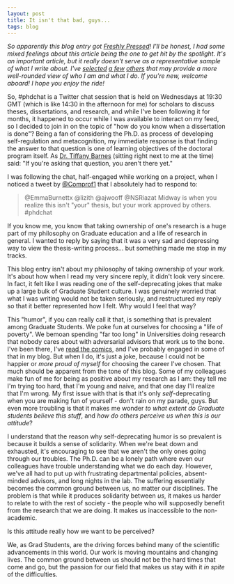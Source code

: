 ```yaml
---
layout: post
title: It isn't that bad, guys...
tags: blog
---
```


*So apparently this blog entry got <a href="https://wordpress.com/#!/fresh/">Freshly Pressed</a>! I'll be honest, I had some mixed feelings about this article being the one to get hit by the spotlight. It's an important article, but it really doesn't serve as a representative sample of what I write about. I've <a href="http://isharacomix.org/2012/08/29/lets-raise-the-bar">selected</a> <a href="http://isharacomix.org/2012/09/15/i-may-be-a-closet-humanities-major">a few</a> <a href="http://isharacomix.org/2012/11/12/taking-part-in-a-virtual-discussion">others</a> that may provide a more well-rounded view of who I am and what I do. If you're new, welcome aboard! I hope you enjoy the ride!*

So, #phdchat is a Twitter chat session that is held on Wednesdays at 19:30 GMT (which is like 14:30 in the afternoon for me) for scholars to discuss theses, dissertations, and research, and while I've been following it for months, it happened to occur while I was available to interact on my feed, so I decided to join in on the topic of "how do you know when a dissertation is done"? Being a fan of considering the Ph.D. as process of developing self-regulation and metacognition, my immediate response is that finding the answer to that question is one of learning objectives of the doctoral program itself. As <a href="http://www.csc.ncsu.edu/people/tmbarnes">Dr. Tiffany Barnes</a> (sitting right next to me at the time) said: "If you're asking that question, you aren't there yet." <!--more #trufax. &rarr;-->

I was following the chat, half-engaged while working on a project, when I noticed a tweet by <a href="http://twitter.com/Comprof1">@Comprof1</a> that I absolutely had to respond to:
<blockquote>@EmmaBurnettx @lizith @ajwooff @NSRiazat Midway is when you realize this isn't "your" thesis, but your work approved by others. #phdchat</blockquote>

If you know me, you know that taking ownership of one's research is a huge part of my philosophy on Graduate education and a life of research in general. I wanted to reply by saying that it was a very sad and depressing way to view the thesis-writing process... but something made me stop in my tracks.

This blog entry isn't about my philosophy of taking ownership of your work. It's about how when I read my very sincere reply, it didn't look very sincere. In fact, it felt like I was reading one of the self-deprecating jokes that make up a large bulk of Graduate Student culture. I was genuinely worried that what I was writing would not be taken seriously, and restructured my reply so that it better represented how I felt. Why would I feel that way?

This "humor", if you can really call it that, is something that is prevalent among Graduate Students. We poke fun at ourselves for choosing a "life of poverty". We bemoan spending "far too long" in Universities doing research that nobody cares about with adversarial advisors that work us to the bone. I've been there, I've <a href="http://phdcomics.com/">read the comics</a>, and I've probably engaged in some of that in my blog. But when I do, it's just a joke, because I could not be happier or <em>more proud of myself</em> for choosing the career I've chosen. That much should be apparent from the tone of this blog. Some of my colleagues make fun of me for being as positive about my research as I am: they tell me I'm trying too hard, that I'm young and naive, and that one day I'll realize that I'm wrong. My first issue with that is that it's only <em>self</em>-deprecating when you are making fun of yourself - don't rain on my parade, guys. But even more troubling is that it makes me wonder <em>to what extent do Graduate students believe this stuff</em>, and <em>how do others perceive us when this is our attitude</em>?

I understand that the reason why self-deprecating humor is so prevalent is because it builds a sense of solidarity. When we're beat down and exhausted, it's encouraging to see that we aren't the only ones going through our troubles. The Ph.D. can be a lonely path where even our colleagues have trouble understanding what we do each day. However, we've all had to put up with frustrating departmental policies, absent-minded advisors, and long nights in the lab. The suffering essentially becomes the common ground between us, no matter our disciplines. The problem is that while it produces solidarity between <em>us</em>, it makes us harder to relate to with the rest of society - the people who will supposedly benefit from the research that we are doing. It makes us inaccessible to the non-academic.

Is this attitude really how we want to be perceived?

We, as Grad Students, are the driving forces behind many of the scientific advancements in this world. Our work is moving mountains and changing lives. The common ground between us should not be the hard times that come and go, but the passion for our field that makes us stay with it <em>in spite</em> of the difficulties.
